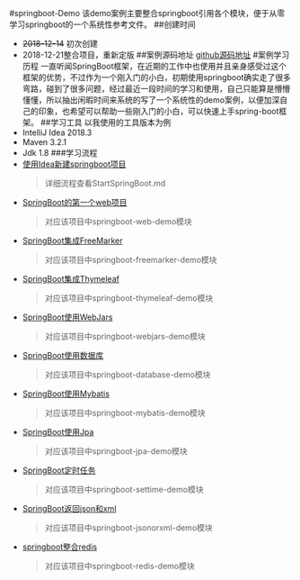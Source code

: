 #springboot-Demo
该demo案例主要整合springboot引用各个模块，便于从零学习springboot的一个系统性参考文件。
##创建时间
* ~~2018-12-14~~ 初次创建
* 2018-12-21整合项目，重新定版
##案例源码地址
[github源码地址](https://github.com/ruili520/springboot-demo)
#案例学习历程
一直听闻SpringBoot框架，在近期的工作中也使用并且亲身感受过这个框架的优势，不过作为一个刚入门的小白，初期使用springboot确实走了很多弯路，碰到了很多问题，经过最近一段时间的学习和使用，自己只能算是懵懵懂懂，所以抽出闲暇时间来系统的写了一个系统性的demo案例，以便加深自己的印象，也希望可以帮助一些刚入门的小白，可以快速上手spring-boot框架。
##学习工具
以我使用的工具版本为例
* IntelliJ Idea 2018.3
* Maven 3.2.1
* Jdk 1.8
###学习流程
* [使用Idea新建springboot项目](StartSpringBoot.md)
  >详细流程查看StartSpringBoot.md
* [SpringBoot的第一个web项目](springboot-web-demo)
  >对应该项目中springboot-web-demo模块
* [SpringBoot集成FreeMarker](springboot-freemarker-demo)
  >对应该项目中springboot-freemarker-demo模块
* [SpringBoot集成Thymeleaf](springboot-freemarker-demo)
  >对应该项目中springboot-thymeleaf-demo模块
* [SpringBoot使用WebJars](springboot-webjars-demo)
  >对应该项目中springboot-webjars-demo模块
* [SpringBoot使用数据库](springboot-database-demo)
  >对应该项目中springboot-database-demo模块
* [SpringBoot使用Mybatis](springboot-mybatis-demo)
  >对应该项目中springboot-mybatis-demo模块
* [SpringBoot使用Jpa](springboot-jpa-demo)
  >对应该项目中springboot-jpa-demo模块
* [SpringBoot定时任务](springboot-settime-demo)
  >对应该项目中springboot-settime-demo模块
* [SpringBoot返回json和xml](springboot-jsonorxml-demo)
  >对应该项目中springboot-jsonorxml-demo模块
* [springboot整合redis](springboot-redis-demo)
   >对应该项目中springboot-redis-demo模块
